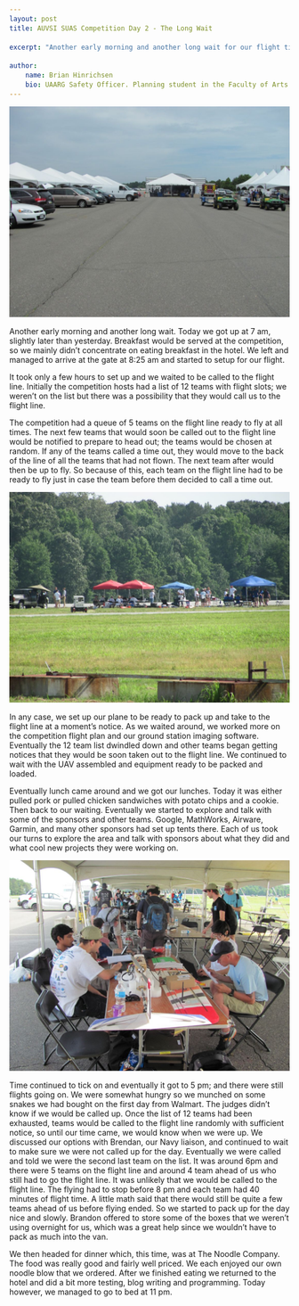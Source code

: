 ```yaml
---
layout: post
title: AUVSI SUAS Competition Day 2 - The Long Wait

excerpt: "Another early morning and another long wait for our flight time to be announced."

author:
    name: Brian Hinrichsen
    bio: UAARG Safety Officer. Planning student in the Faculty of Arts focusing mainly on Transportational Planning in cities.
---
```


<div class="full zoomable"><img src="/assets/images/suas_pit_area.JPG"></div>

Another early morning and another long wait. Today we got up at 7 am, slightly later than yesterday. Breakfast would be served at the competition, so we mainly didn’t concentrate on eating breakfast in the hotel. We left and managed to arrive at the gate at 8:25 am and started to setup for our flight.

It took only a few hours to set up and we waited to be called to the flight line. Initially the competition hosts had a list of 12 teams with flight slots; we weren’t on the list but there was a possibility that they would call us to the flight line.

The competition had a queue of 5 teams on the flight line ready to fly at all times. The next few teams that would soon be called out to the flight line would be notified to prepare to head out; the teams would be chosen at random. If any of the teams called a time out, they would move to the back of the line of all the teams that had not flown. The next team after would then be up to fly. So because of this, each team on the flight line had to be ready to fly just in case the team before them decided to call a time out. 

<div class="full zoomable"><img src="/assets/images/suas_flight_line.JPG"></div>

In any case, we set up our plane to be ready to pack up and take to the flight line at a moment’s notice. As we waited around, we worked more on the competition flight plan and our ground station imaging software. Eventually the 12 team list dwindled down and other teams began getting notices that they would be soon taken out to the flight line. We continued to wait with the UAV assembled and equipment ready to be packed and loaded. 

Eventually lunch came around and we got our lunches. Today it was either pulled pork or pulled chicken sandwiches with potato chips and a cookie. Then back to our waiting. Eventually we started to explore and talk with some of the sponsors and other teams. Google, MathWorks, Airware, Garmin, and many other sponsors had set up tents there. Each of us took our turns to explore the area and talk with sponsors about what they did and what cool new projects they were working on.

<div class="full zoomable"><img src="/assets/images/2015_suas_pit_setup.JPG"></div>

Time continued to tick on and eventually it got to 5 pm; and there were still flights going on. We were somewhat hungry so we munched on some snakes we had bought on the first day from Walmart. The judges didn’t know if we would be called up. Once the list of 12 teams had been exhausted, teams would be called to the flight line randomly with sufficient notice, so until our time came, we would know when we were up. We discussed our options with Brendan, our Navy liaison, and continued to wait to make sure we were not called up for the day. Eventually we were called and told we were the second last team on the list. It was around 6pm and there were 5 teams on the flight line and around 4 team ahead of us who still had to go the flight line. It was unlikely that we would be called to the flight line. The flying had to stop before 8 pm and each team had 40 minutes of flight time. A little math said that there would still be quite a few teams ahead of us before flying ended. So we started to pack up for the day nice and slowly. Brandon offered to store some of the boxes that we weren’t using overnight for us, which was a great help since we wouldn’t have to pack as much into the van.

We then headed for dinner which, this time, was at The Noodle Company. The food was really good and fairly well priced. We each enjoyed our own noodle blow that we ordered. After we finished eating we returned to the hotel and did a bit more testing, blog writing and programming. Today however, we managed to go to bed at 11 pm.
